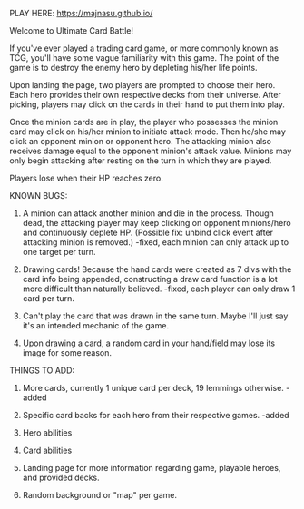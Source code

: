 PLAY HERE: https://majnasu.github.io/

Welcome to Ultimate Card Battle!

If you've ever played a trading card game, or more commonly known as TCG, you'll have some vague familiarity with this game. The point of the game is to destroy the enemy hero by depleting his/her life points.

Upon landing the page, two players are prompted to choose their hero. Each hero provides their own respective decks from their universe. After picking, players may click on the cards in their hand to put them into play.

Once the minion cards are in play, the player who possesses the minion card may click on his/her minion to initiate attack mode. Then he/she may click an opponent minion or opponent hero. The attacking minion also receives damage equal to the opponent minion's attack value. Minions may only begin attacking after resting on the turn in which they are played.

Players lose when their HP reaches zero.

KNOWN BUGS:
1. A minion can attack another minion and die in the process. Though dead, the attacking player may keep clicking on opponent minions/hero and continuously deplete HP. (Possible fix: unbind click event after attacking minion is removed.)
-fixed, each minion can only attack up to one target per turn.

2. Drawing cards! Because the hand cards were created as 7 divs with the card info being appended, constructing a draw card function is a lot more difficult than naturally believed.
-fixed, each player can only draw 1 card per turn.

3. Can't play the card that was drawn in the same turn. Maybe I'll just say it's an intended mechanic of the game.

4. Upon drawing a card, a random card in your hand/field may lose its image for some reason.

THINGS TO ADD:
1. More cards, currently 1 unique card per deck, 19 lemmings otherwise.
-added

2. Specific card backs for each hero from their respective games.
-added

3. Hero abilities

4. Card abilities

5. Landing page for more information regarding game, playable heroes, and provided decks.

6. Random background or "map" per game.

